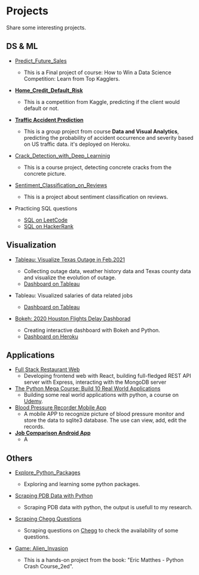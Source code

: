 # Projects
Share some interesting projects.

## DS & ML

- [Predict_Future_Sales](https://github.com/ycheng22/Predict_Future_Sales)
  - This is a Final project of course: How to Win a Data Science Competition: Learn from Top Kagglers.

- [**Home_Credit_Default_Risk**](https://github.com/ycheng22/Home_Credit_Default_Risk)
  - This is a competition from Kaggle, predicting if the client would default or not. 
  
- [**Traffic Accident Prediction**](https://github.com/ycheng22/OMSCS_Courses/tree/main/CSE%206242%20Data%20and%20Visual%20Analytics/Group%20Project)
  - This is a group project from course **Data and Visual Analytics**, predicting the probability of accident occurrence and severity based on US traffic data. it's deployed on Heroku.
 

- [Crack_Detection_with_Deep_Learninig](https://github.com/ycheng22/Crack_detection_with_Deep_Learninig)
  - This is a course project, detecting concrete cracks from the concrete picture. 

- [Sentiment_Classification_on_Reviews](https://github.com/ycheng22/Sentiment_Classification_on_Reviews)
  - This is a project about sentiment classification on reviews. 
- Practicing SQL questions
  - [SQL on LeetCode](https://ycheng22.github.io/SQL_on_LeetCode/)
  - [SQL on HackerRank](https://ycheng22.github.io/blog/SQL_on_HackerRank/)
 
## Visualization

- [Tableau: Visualize Texas Outage in Feb.2021](https://github.com/ycheng22/Visualize_Texas_Outage)
  - Collecting outage data, weather history data and Texas county data and visualize the evolution of outage. 
  - [Dashboard on Tableau](https://public.tableau.com/profile/ycheng#!/vizhome/ot6_Sorted_Bar_of_Reduced_MW_by_County/Story1)

- Tableau: Visualized salaries of data related jobs
  - [Dashboard on Tableau](https://public.tableau.com/profile/ycheng#!/vizhome/SalaryAnalysisStory_16171373608470/Story1)
 
- [Bokeh: 2020 Houston Flights Delay Dashborad](https://github.com/ycheng22/Viz_Filights_Delay_with_Bokeh)
  - Creating interactive dashboard with Bokeh and Python.
  - [Dashboard on Heroku](https://github.com/ycheng22/Viz_Filights_Delay_with_Bokeh)

<!-- ~~- [EDA on Netflix Movie data](https://github.com/ycheng22/Netflix_viz)~~
  ~~- Learning Plotly by exploring the Netflix movie data.~~ -->

## Applications 
- [Full Stack Restaurant Web](https://github.com/ycheng22/Courses_/upload/main/Full-Stack%20Web%20Dev%20with%20React/Projects)
  - Developing frontend web with React, building full-fledged REST API server with Express, interacting with the MongoDB server 
- [The Python Mega Course: Build 10 Real World Applications](https://github.com/ycheng22/Build_10_Real_World_Applicatoins)
  - Building some real world applications with python, a course on [Udemy](https://www.udemy.com/course/the-python-mega-course/).
- [Blood Pressure Recorder Mobile App](https://github.com/ycheng22/Blood_Pressure_Recorder_Mobile_App)
  - A mobile APP to recognize picture of blood pressure monitor and store the data to sqlite3 database. The use can view, add, edit the records.
- [**Job Comparison Android App**]()
  - A

## Others

- [Explore_Python_Packages](https://github.com/ycheng22/Explore_Python_Packages)
  - Exploring and learning some python packages.

- [Scraping PDB Data with Python](https://github.com/ycheng22/Scrape_PDB_data_with_Python)
  - Scraping PDB data with python, the output is usefull to my research.
 
- [Scraping Chegg Questions](https://github.com/ycheng22/Scrape_Chegg.com)
  - Scraping questions on [Chegg](https://www.chegg.com/homework-help/questions-and-answers/physics-archive-2021-april) to check the availability of some questions. 

- [Game: Alien_Invasion](https://github.com/ycheng22/Game_Alien_Invasion)
  - This is a hands-on project from the book: "Eric Matthes - Python Crash Course_2ed".
